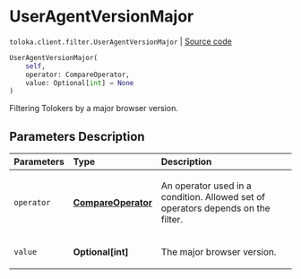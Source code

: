 # UserAgentVersionMajor
`toloka.client.filter.UserAgentVersionMajor` | [Source code](https://github.com/Toloka/toloka-kit/blob/v1.1.1/src/client/filter.py#L711)

```python
UserAgentVersionMajor(
    self,
    operator: CompareOperator,
    value: Optional[int] = None
)
```

Filtering Tolokers by a major browser version.

## Parameters Description

| Parameters | Type | Description |
| :----------| :----| :-----------|
`operator`|**[CompareOperator](toloka.client.primitives.operators.CompareOperator.md)**|<p>An operator used in a condition. Allowed set of operators depends on the filter.</p>
`value`|**Optional\[int\]**|<p>The major browser version.</p>
